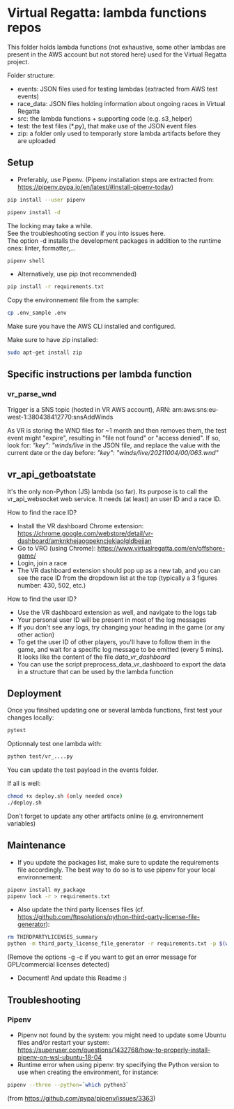 # Virtual Regatta: lambda functions repos

This folder holds lambda functions (not exhaustive, some other lambdas are present in the AWS account but not stored here) used for the Virtual Regatta project.

Folder structure:

- events: JSON files used for testing lambdas (extracted from AWS test events)
- race_data: JSON files holding information about ongoing races in Virtual Regatta
- src: the lambda functions + supporting code (e.g. s3_helper)
- test: the test files (*.py), that make use of the JSON event files
- zip: a folder only used to temporarly store lambda artifacts before they are uploaded

## Setup

- Preferably, use Pipenv. (Pipenv installation steps are extracted from: <https://pipenv.pypa.io/en/latest/#install-pipenv-today>)

```bash
pip install --user pipenv
```

```bash
pipenv install -d
```

The locking may take a while.  
See the troubleshooting section if you into issues here.  
The option -d installs the development packages in addition to the runtime ones: linter, formatter,...

```bash
pipenv shell
```

- Alternatively, use pip (not recommended)

```bash
pip install -r requirements.txt
```

Copy the environnement file from the sample:

```bash
cp .env_sample .env
```

Make sure you have the AWS CLI installed and configured.

Make sure to have zip installed:

```bash
sudo apt-get install zip
```

## Specific instructions per lambda function

### vr_parse_wnd

Trigger is a SNS topic (hosted in VR AWS account), ARN: arn:aws:sns:eu-west-1:380438412770:snsAddWinds

As VR is storing the WND files for ~1 month and then removes them, the test event might "expire", resulting in "file not found" or "access denied".
If so, look for: *\"key\": \"winds/live* in the JSON file, and replace the value with the current date or the day before: *\"key\": \"winds/live/20211004/00/063.wnd\"*

## vr_api_getboatstate

It's the only non-Python (JS) lambda (so far). Its purpose is to call the vr_api_websocket web service. It needs (at least) an user ID and a race ID.

How to find the race ID?

- Install the VR dashboard Chrome extension: <https://chrome.google.com/webstore/detail/vr-dashboard/amknkhejaogpekncjekiaolgldbejjan>
- Go to VRO (using Chrome): <https://www.virtualregatta.com/en/offshore-game/>
- Login, join a race
- The VR dashboard extension should pop up as a new tab, and you can see the race ID from the dropdown list at the top (typically a 3 figures number: 430, 502, etc.)

How to find the user ID?

- Use the VR dashboard extension as well, and navigate to the logs tab
- Your personal user ID will be present in most of the log messages
- If you don't see any logs, try changing your heading in the game (or any other action)
- To get the user ID of other players, you'll have to follow them in the game, and wait for a specific log message to be emitted (every 5 mins). It looks like the content of the file *data_vr_dashboard*
- You can use the script preprocess_data_vr_dashboard to export the data in a structure that can be used by the lambda function

## Deployment

Once you finsihed updating one or several lambda functions, first test your changes locally:

```bash
pytest
```

Optionnaly test one lambda with:

```bash
python test/vr_....py
```

You can update the test payload in the events folder.

If all is well:

```bash
chmod +x deploy.sh (only needed once)
./deploy.sh
```

Don't forget to update any other artifacts online (e.g. environnement variables)

## Maintenance

- If you update the packages list, make sure to update the requirements file accordingly. The best way to do so is to use pipenv for your local environnement:

```bash
pipenv install my_package
pipenv lock -r > requirements.txt
```

- Also update the third party licenses files (cf. <https://github.com/ftpsolutions/python-third-party-license-file-generator>):

```bash
rm THIRDPARTYLICENSES_summary
python -m third_party_license_file_generator -r requirements.txt -p $(which python) -g -c >> THIRDPARTYLICENSES_summary
```

(Remove the options -g -c if you want to get an error message for GPL/commercial licenses detected)

- Document! And update this Readme :)

## Troubleshooting

### Pipenv

- Pipenv not found by the system: you might need to update some Ubuntu files and/or restart your system: <https://superuser.com/questions/1432768/how-to-properly-install-pipenv-on-wsl-ubuntu-18-04>
- Runtime error when using pipenv: try specifying the Python version to use when creating the environment, for instance:

```bash
pipenv --three --python=`which python3`
```

(from <https://github.com/pypa/pipenv/issues/3363>)
